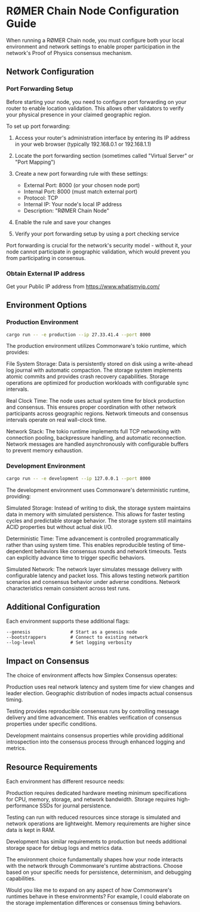 # RØMER Chain Node Configuration Guide

When running a RØMER Chain node, you must configure both your local environment and network settings to enable proper participation in the network's Proof of Physics consensus mechanism.

## Network Configuration

### Port Forwarding Setup
Before starting your node, you need to configure port forwarding on your router to enable location validation. This allows other validators to verify your physical presence in your claimed geographic region.

To set up port forwarding:

1. Access your router's administration interface by entering its IP address in your web browser (typically 192.168.0.1 or 192.168.1.1)

2. Locate the port forwarding section (sometimes called "Virtual Server" or "Port Mapping")

3. Create a new port forwarding rule with these settings:
   - External Port: 8000 (or your chosen node port)
   - Internal Port: 8000 (must match external port)
   - Protocol: TCP
   - Internal IP: Your node's local IP address
   - Description: "RØMER Chain Node"

4. Enable the rule and save your changes

5. Verify your port forwarding setup by using a port checking service

Port forwarding is crucial for the network's security model - without it, your node cannot participate in geographic validation, which would prevent you from participating in consensus.

### Obtain External IP address

Get your Public IP address from https://www.whatismyip.com/

## Environment Options

### Production Environment
```bash
cargo run -- -e production --ip 27.33.41.4 --port 8000
```

The production environment utilizes Commonware's tokio runtime, which provides:

File System Storage: Data is persistently stored on disk using a write-ahead log journal with automatic compaction. The storage system implements atomic commits and provides crash recovery capabilities. Storage operations are optimized for production workloads with configurable sync intervals.

Real Clock Time: The node uses actual system time for block production and consensus. This ensures proper coordination with other network participants across geographic regions. Network timeouts and consensus intervals operate on real wall-clock time.

Network Stack: The tokio runtime implements full TCP networking with connection pooling, backpressure handling, and automatic reconnection. Network messages are handled asynchronously with configurable buffers to prevent memory exhaustion.

### Development Environment 
```bash
cargo run -- -e development --ip 127.0.0.1 --port 8000
```

The development environment uses Commonware's deterministic runtime, providing:

Simulated Storage: Instead of writing to disk, the storage system maintains data in memory with simulated persistence. This allows for faster testing cycles and predictable storage behavior. The storage system still maintains ACID properties but without actual disk I/O.

Deterministic Time: Time advancement is controlled programmatically rather than using system time. This enables reproducible testing of time-dependent behaviors like consensus rounds and network timeouts. Tests can explicitly advance time to trigger specific behaviors.

Simulated Network: The network layer simulates message delivery with configurable latency and packet loss. This allows testing network partition scenarios and consensus behavior under adverse conditions. Network characteristics remain consistent across test runs.


## Additional Configuration

Each environment supports these additional flags:

```
--genesis               # Start as a genesis node
--bootstrappers         # Connect to existing network
--log-level             # Set logging verbosity
```

## Impact on Consensus

The choice of environment affects how Simplex Consensus operates:

Production uses real network latency and system time for view changes and leader election. Geographic distribution of nodes impacts actual consensus timing.

Testing provides reproducible consensus runs by controlling message delivery and time advancement. This enables verification of consensus properties under specific conditions.

Development maintains consensus properties while providing additional introspection into the consensus process through enhanced logging and metrics.

## Resource Requirements

Each environment has different resource needs:

Production requires dedicated hardware meeting minimum specifications for CPU, memory, storage, and network bandwidth. Storage requires high-performance SSDs for journal persistence.

Testing can run with reduced resources since storage is simulated and network operations are lightweight. Memory requirements are higher since data is kept in RAM.

Development has similar requirements to production but needs additional storage space for debug logs and metrics data.

The environment choice fundamentally shapes how your node interacts with the network through Commonware's runtime abstractions. Choose based on your specific needs for persistence, determinism, and debugging capabilities.

Would you like me to expand on any aspect of how Commonware's runtimes behave in these environments? For example, I could elaborate on the storage implementation differences or consensus timing behaviors.